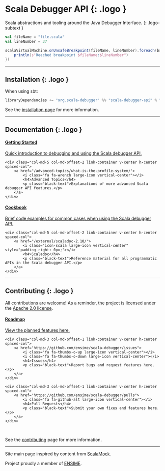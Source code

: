 # Scala Debugger API {: .logo }

Scala abstractions and tooling around the Java Debugger Interface.
{: .logo-subtext }

```scala
val fileName = "file.scala"
val lineNumber = 37

scalaVirtualMachine.onUnsafeBreakpoint(fileName, lineNumber).foreach(breakpointEvent => {
    println(s"Reached breakpoint $fileName:$lineNumber")
})
```

---

## <i class="fa fa-laptop large-icon vertical-center"></i> Installation {: .logo }

When using sbt:

```scala
libraryDependencies += "org.scala-debugger" %% "scala-debugger-api" % "1.0.0"
```

See the [installation page][installation] for more information.

---

## <i class="fa fa-gears large-icon vertical-center"></i> Documentation {: .logo }

<div class="row flex-container flex-container-center">
    <div class="col-md-5 link-container v-center h-center spaced-col">
        <a href="/getting-started/what-is-a-debugger/">
            <i class="fa fa-play-circle-o large-icon vertical-center"></i>
            <h4>Getting Started</h4>
            <p class="black-text">Quick introduction to debugging and using the Scala debugger API.</p>
        </a>
    </div>

    <div class="col-md-5 col-md-offset-2 link-container v-center h-center spaced-col">
        <a href="/advanced-topics/what-is-the-profile-system/">
            <i class="fa fa-wrench large-icon vertical-center"></i>
            <h4>Advanced Topics</h4>
            <p class="black-text">Explanations of more advanced Scala debugger API features.</p>
        </a>
    </div>
</div>

<div class="row flex-container flex-container-center">
    <div class="col-md-5 link-container v-center h-center spaced-col">
        <a href="/cookbook/creating-a-launching-debugger/">
            <i class="fa fa-book large-icon vertical-center"></i>
            <h4>Cookbook</h4>
            <p class="black-text">Brief code examples for common cases when using the Scala debugger API.</p>
        </a>
    </div>

    <div class="col-md-5 col-md-offset-2 link-container v-center h-center spaced-col">
        <a href="/external/scaladoc-2.10/">
            <i class="icon-scala large-icon vertical-center" style="padding-right: 0px;"></i>
            <h4>Scaladoc</h4>
            <p class="black-text">Reference material for all programmatic APIs in the Scala debugger API.</p>
        </a>
    </div>
</div>

---

## <i class="fa fa-group large-icon vertical-center"></i> Contributing {: .logo }

All contributions are welcome! As a reminder, the project is licensed under the
[Apache 2.0 license][license].

<div class="row flex-container flex-container-center">
    <div class="col-md-3 link-container v-center h-center spaced-col">
        <a href="/about/roadmap/">
            <i class="fa fa-road large-icon vertical-center"></i>
            <h4>Roadmap</h4>
            <p class="black-text">View the planned features here.</p>
        </a>
    </div>

    <div class="col-md-3 col-md-offset-1 link-container v-center h-center spaced-col">
        <a href="https://github.com/ensime/scala-debugger/issues">
            <i class="fa fa-thumbs-o-up large-icon vertical-center"></i>
            <i class="fa fa-thumbs-o-down large-icon vertical-center"></i>
            <h4>Issues</h4>
            <p class="black-text">Report bugs and request features here.</p>
        </a>
    </div>

    <div class="col-md-3 col-md-offset-1 link-container v-center h-center spaced-col">
        <a href="https://github.com/ensime/scala-debugger/pulls">
            <i class="fa fa-github-alt large-icon vertical-center"></i>
            <h4>Pull Requests</h4>
            <p class="black-text">Submit your own fixes and features here.</p>
        </a>
    </div>
</div>

<br />

See the [contributing][contributing] page for more information.

---

<div class="h-center">
    <p>Site main page inspired by content from <a href="http://scalamock.org">ScalaMock</a>.</p>
    <p>Project proudly a member of <a href="https://github.com/ensime">ENSIME</a>.</p>
</div>

[installation]: /getting-started/installation/
[license]: https://www.apache.org/licenses/LICENSE-2.0
[contributing]: /about/contributing/


